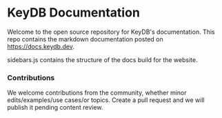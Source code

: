 # KeyDB Documentation

Welcome to the open source repository for KeyDB's documentation. This repo contains the markdown documentation posted on https://docs.keydb.dev. 

sidebars.js contains the structure of the docs build for the website. 


### Contributions

We welcome contributions from the community, whether minor edits/examples/use cases/or topics. Create a pull request and we will publish it pending content review.
